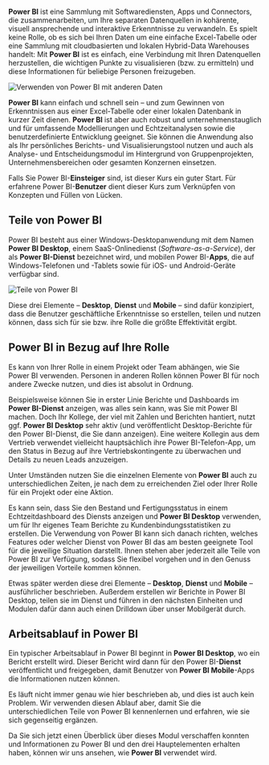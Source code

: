 **Power BI** ist eine Sammlung mit Softwarediensten, Apps und Connectors, die zusammenarbeiten, um Ihre separaten Datenquellen in kohärente, visuell ansprechende und interaktive Erkenntnisse zu verwandeln. Es spielt keine Rolle, ob es sich bei Ihren Daten um eine einfache Excel-Tabelle oder eine Sammlung mit cloudbasierten und lokalen Hybrid-Data Warehouses handelt: Mit **Power BI** ist es einfach, eine Verbindung mit Ihren Datenquellen herzustellen, die wichtigen Punkte zu visualisieren (bzw. zu ermitteln) und diese Informationen für beliebige Personen freizugeben.

![Verwenden von Power BI mit anderen Daten](../media/pbi-intro_01.png)

**Power BI** kann einfach und schnell sein – und zum Gewinnen von Erkenntnissen aus einer Excel-Tabelle oder einer lokalen Datenbank in kurzer Zeit dienen. **Power BI** ist aber auch robust und unternehmenstauglich und für umfassende Modellierungen und Echtzeitanalysen sowie die benutzerdefinierte Entwicklung geeignet. Sie können die Anwendung also als Ihr persönliches Berichts- und Visualisierungstool nutzen und auch als Analyse- und Entscheidungsmodul im Hintergrund von Gruppenprojekten, Unternehmensbereichen oder gesamten Konzernen einsetzen.

Falls Sie Power BI-**Einsteiger** sind, ist dieser Kurs ein guter Start. Für erfahrene Power BI-**Benutzer** dient dieser Kurs zum Verknüpfen von Konzepten und Füllen von Lücken.

## <a name="the-parts-of-power-bi"></a>Teile von Power BI
Power BI besteht aus einer Windows-Desktopanwendung mit dem Namen **Power BI Desktop**, einem SaaS-Onlinedienst (*Software-as-a-Service*), der als **Power BI-Dienst** bezeichnet wird, und mobilen Power BI-**Apps**, die auf Windows-Telefonen und -Tablets sowie für iOS- und Android-Geräte verfügbar sind.

![Teile von Power BI](../media/pbi-intro_02.png)

Diese drei Elemente – **Desktop**, **Dienst** und **Mobile** – sind dafür konzipiert, dass die Benutzer geschäftliche Erkenntnisse so erstellen, teilen und nutzen können, dass sich für sie bzw. ihre Rolle die größte Effektivität ergibt.

## <a name="how-power-bi-matches-your-role"></a>Power BI in Bezug auf Ihre Rolle
Es kann von Ihrer Rolle in einem Projekt oder Team abhängen, wie Sie Power BI verwenden. Personen in anderen Rollen können Power BI für noch andere Zwecke nutzen, und dies ist absolut in Ordnung.

Beispielsweise können Sie in erster Linie Berichte und Dashboards im **Power BI-Dienst** anzeigen, was alles sein kann, was Sie mit Power BI machen. Doch Ihr Kollege, der viel mit Zahlen und Berichten hantiert, nutzt ggf. **Power BI Desktop** sehr aktiv (und veröffentlicht Desktop-Berichte für den Power BI-Dienst, die Sie dann anzeigen). Eine weitere Kollegin aus dem Vertrieb verwendet vielleicht hauptsächlich ihre Power BI-Telefon-App, um den Status in Bezug auf ihre Vertriebskontingente zu überwachen und Details zu neuen Leads anzuzeigen.

Unter Umständen nutzen Sie die einzelnen Elemente von **Power BI** auch zu unterschiedlichen Zeiten, je nach dem zu erreichenden Ziel oder Ihrer Rolle für ein Projekt oder eine Aktion.

Es kann sein, dass Sie den Bestand und Fertigungsstatus in einem Echtzeitdashboard des Diensts anzeigen und **Power BI Desktop** verwenden, um für Ihr eigenes Team Berichte zu Kundenbindungsstatistiken zu erstellen. Die Verwendung von Power BI kann sich danach richten, welches Features oder welcher Dienst von Power BI das am besten geeignete Tool für die jeweilige Situation darstellt. Ihnen stehen aber jederzeit alle Teile von Power BI zur Verfügung, sodass Sie flexibel vorgehen und in den Genuss der jeweiligen Vorteile kommen können.

Etwas später werden diese drei Elemente – **Desktop**, **Dienst** und **Mobile** – ausführlicher beschrieben. Außerdem erstellen wir Berichte in Power BI Desktop, teilen sie im Dienst und führen in den nächsten Einheiten und Modulen dafür dann auch einen Drilldown über unser Mobilgerät durch.

## <a name="the-flow-of-work-in-power-bi"></a>Arbeitsablauf in Power BI
Ein typischer Arbeitsablauf in Power BI beginnt in **Power BI Desktop**, wo ein Bericht erstellt wird. Dieser Bericht wird dann für den Power BI-**Dienst** veröffentlicht und freigegeben, damit Benutzer von **Power BI Mobile**-Apps die Informationen nutzen können.

Es läuft nicht immer genau wie hier beschrieben ab, und dies ist auch kein Problem. Wir verwenden diesen Ablauf aber, damit Sie die unterschiedlichen Teile von Power BI kennenlernen und erfahren, wie sie sich gegenseitig ergänzen.

Da Sie sich jetzt einen Überblick über dieses Modul verschaffen konnten und Informationen zu Power BI und den drei Hauptelementen erhalten haben, können wir uns ansehen, wie **Power BI** verwendet wird.

